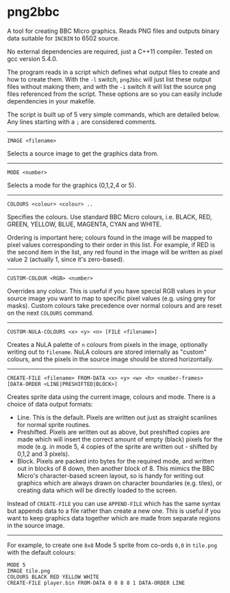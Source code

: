 # png2bbc
A tool for creating BBC Micro graphics.  Reads PNG files and outputs binary data suitable for `INCBIN` to 6502 source.  

No external dependencies are required, just a C++11 compiler.  Tested on gcc version 5.4.0.

The program reads in a script which defines what output files to create and how to create them.  With the `-l` switch, `png2bbc` will just list these output files without making them, and with the `-i` switch it will list the source png files referenced from the script.  These options are so you can easily include dependencies in your makefile.

The script is built up of 5 very simple commands, which are detailed below.  Any lines starting with a `;` are considered comments.

---

````
IMAGE <filename>
````
Selects a source image to get the graphics data from.

---

````
MODE <number>
````
Selects a mode for the graphics (0,1,2,4 or 5).

---

````
COLOURS <colour> <colour> ..
````
Specifies the colours.  Use standard BBC Micro colours, i.e. BLACK, RED, GREEN, YELLOW, BLUE, MAGENTA, CYAN and WHITE.

Ordering is important here; colours found in the image will be mapped to pixel values corresponding to their order in this list.  For example, if RED is the second item in the list, any red found in the image will be written as pixel value 2 (actually 1, since it's  zero-based).

---

````
CUSTOM-COLOUR <RGB> <number>
````
Overrides any colour.  This is useful if you have special RGB values in your source image you want to map to specific pixel values (e.g. using grey for masks).  Custom colours take precedence over normal colours and are reset on the next `COLOURS` command.

---

````
CUSTOM-NULA-COLOURS <x> <y> <n> [FILE <filename>]
````
Creates a NuLA palette of `n` colours from pixels in the image, optionally writing out to `filename`.  NuLA colours are stored internally as "custom" colours, and the pixels in the source image should be stored horizontally.

---

````
CREATE-FILE <filename> FROM-DATA <x> <y> <w> <h> <number-frames> [DATA-ORDER <LINE|PRESHIFTED|BLOCK>]
````
Creates sprite data using the current image, colours and mode.  There is a choice of data output formats:

- Line. This is the default. Pixels are written out just as straight scanlines for normal sprite routines.
- Preshifted. Pixels are written out as above, but preshifted copies are made which will insert the correct amount of empty (black) pixels for the mode (e.g. in mode 5, 4 copies of the sprite are written out - shifted by 0,1,2 and 3 pixels).
- Block. Pixels are packed into bytes for the required mode, and written out in blocks of 8 down, then another block of 8.  This mimics the BBC Micro's character-based screen layout, so is handy for writing out graphics which are always drawn on character boundaries (e.g. tiles), or creating data which will be directly loaded to the screen.

Instead of `CREATE-FILE` you can use `APPEND-FILE` which has the same syntax but appends data to a file rather than create a new one. This is useful if you want to keep graphics data together which are made from separate regions in the source image.

---

For example, to create one `8x8` Mode 5 sprite from co-ords `0,0` in `tile.png` with the default colours:
```
MODE 5
IMAGE tile.png
COLOURS BLACK RED YELLOW WHITE
CREATE-FILE player.bin FROM-DATA 0 0 8 8 1 DATA-ORDER LINE
```
